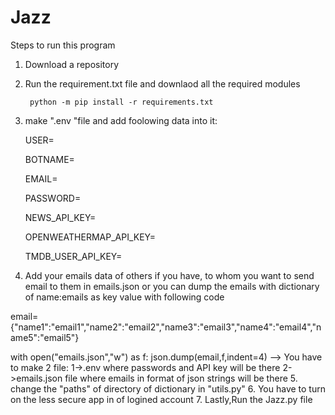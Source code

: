 # Jazz
Steps to run this program
1. Download a repository 
2. Run the requirement.txt  file and downlaod all the required modules
    <!-- Run this command -->
        python -m pip install -r requirements.txt

3. make ".env "file and add foolowing data into it:<!-- naming file :-<no name>.env .You dont have to give name of the file just make file with name of ".env" -->
    <!-- name of the user -->
    USER=<!-- Your user name -->
    <!-- name of the bot -->
    BOTNAME=<!-- Your bot name -->
    <!-- your email through which you have to send the mail -->
    EMAIL=<!-- Your email id -->
    <!-- password of the your email -->
    PASSWORD=<!-- Your email's password -->
    <!-- API KEYS -->
    <!-- news api key from Newsapi.org  website -->
    NEWS_API_KEY=<!-- Your News API key -->
    <!-- weather report API from openweathermap.org -->
    OPENWEATHERMAP_API_KEY=<!-- Your Weather API key -->
    <!-- trending movies API from themoviedb.org -->
    TMDB_USER_API_KEY=<!-- Your movies API key -->

4. Add your emails data of others if you have, to whom you want to send email to them in emails.json or you can dump the emails with dictionary of name:emails as  key value with following code 
<!-- run this code in separte file and then you can delete it -->
<!-- dictionary of email should be in this format -->
email={"name1":"email1","name2":"email2","name3":"email3","name4":"email4","name5":"email5"}
<!-- run this code name of the dict should be email -->
with open("emails.json","w")  as f:
    json.dump(email,f,indent=4)
--> You have to make 2 file:
    1->.env where passwords and API key will be there
    2->emails.json file where emails in format of json strings will be there
5. change the "paths" of directory of dictionary in "utils.py" 
6. You have to turn on the less secure app in of logined account
7. Lastly,Run the Jazz.py file 

